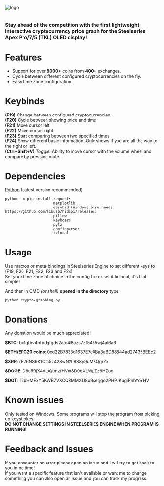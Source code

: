 ![logo](https://i.imgur.com/2hzS0hP.png)

#  
### Stay ahead of the competition with the first lightweight interactive cryptocurrency price graph for the Steelseries Apex Pro/7/5 (TKL) OLED display!

# Features
- Support for over **8000+** coins from **400+** exchanges.  
- Cycle between different configured cryptocurrencies on the fly.  
- Easy time zone configuration.

# Keybinds
**(F19)** Change between configured cryptocurrencies  
**(F20)** Cycle between showing price and time  
**(F21)** Move cursor left   
**(F22)** Move cursor right   
**(F23)** Start comparing between two specified times  
**(F24)** Show different basic information. Only shows if you are all the way to the right or left.  
**(Ctrl+Shift+V)** *Toggle:* Ability to move cursor with the volume wheel and compare by pressing mute. 

# Dependencies
[Python](https://www.python.org/downloads/) (Latest version recommended)
```
python -m pip install requests
                      matplotlib
                      easyhid (Windows also needs https://github.com/libusb/hidapi/releases)
                      pillow
                      keyboard
                      pytz
                      configparser
                      tzlocal
```

# Usage

Use macros or meta-bindings in Steelseries Engine to set different keys to (F19, F20, F21, F22, F23 and F24)  
Set your time zone of choice in the config file or set it to local, it's that simple!  
  
And then in CMD *(or shell)* **opened in the directory** type:
```
python crypto-graphing.py
```

# Donations
Any donation would be much appreciated!  
  
**$BTC**: bc1qfhv4nfpdgfgds2atc4l8azs7zf5455wj4al6a6  
  
**$ETH/ERC20 coins**: 0xd22B7833d1637E7e0Ba3aBD88844ad27435BEEc2  
  
**$XRP**: rB26NS9K1Ctc5z428wN2L8S3y9uMKQgrZx  
  
**$DOGE**: D6c5RjX4ytbQtmzfHVmSD9qXLWpZz6HZoo  
  
**$DOT**: 13bHMFxY5KWB7VXCQRMMXU8uBserjgo2PHPJKugiPnbYoYHV  

# Known issues
Only tested on Windows. Some programs will stop the program from picking up keystrokes.  
**DO NOT CHANGE SETTINGS IN STEELSERIES ENGINE WHEN PROGRAM IS RUNNING!**

# Feedback and Issues
If you encounter an error please open an issue and I will try to get back to you in no time!  
If you want a specific feature that isn't available or want me to change something you can also open an issue and you can track my progress.
